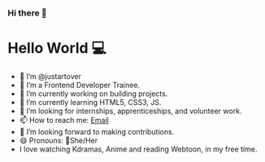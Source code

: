 ### Hi there 👋


# Hello World :computer:
- 👋 I’m @justartover
- 🌱 I’m a Frontend Developer Trainee.
- 🔭 I’m currently working on building projects.
- 🌱 I’m currently learning HTML5, CSS3, JS.
- 🤔 I’m looking for internships, apprenticeships, and volunteer work.
- 📫 How to reach me: [Email](justartover@gmail.com)
- :handshake: I’m looking forward to making contributions.
- 😄 Pronouns: :woman:She/Her
- I love watching Kdramas, Anime and reading Webtoon, in my free time.


 
<!--
**justartover/justartover** is a ✨ _special_ ✨ repository because its `README.md` (this file) appears on your GitHub profile.

Here are some ideas to get you started:
- 👀 I’m currently learning HTML5, CSS3, JS.
- 👯 I’m looking to collaborate on ...
- 🐌 I'm a beginner.
- 💬 Ask me about ...
- 📫 How to reach me? [Twitter](https://twitter.com/justartover) | [Instagram](https://www.instagram.com/justartover/)
- ⚡ Fun fact: ...
- .
 

![justartover's GitHub stats](https://github-readme-stats.vercel.app/api?username=justartover1&show_icons=true&theme=radical)

![justartover1_](https://user-images.githubusercontent.com/97979186/151951806-73122df1-3bb1-44b7-b522-d65596f54d28.png)



[![Top Langs](https://github-readme-stats.vercel.app/api/top-langs/?username=justartover1&langs_count=8)](https://github.com/anuraghazra/github-readme-stats)

[![Top Langs](https://github-readme-stats.vercel.app/api/top-langs/?username=justartover1&layout=compact)](https://github.com/justartover1/github-readme-stats)


justartover1/justartover1 is a ✨ special ✨ repository because its `README.md` (this file) appears on your GitHub profile.
You can click the Preview link to take a look at your changes.
--->


